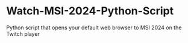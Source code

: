 # Watch-MSI-2024-Python-Script
Python script that opens your default web browser to MSI 2024 on the Twitch player
